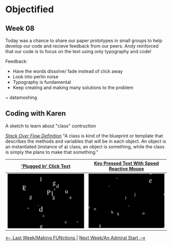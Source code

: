 # Objectified 

## Week 08

Today was a chance to share our paper prototypes in small groups to help develop our code and recieve feedback from our peers. Andy reinforced that our code is to focus on the text using only typography and code! 

Feedback:
- Have the words dissolve/ fade instead of click away 
- Look into perlin noise
- Typography is fundamental
- Keep creating and making many solutions to the problem 

~ datamoshing 

## Coding with Karen

A sketch to learn about "class" contruction 

[*Stack Over Flow Definition*](https://stackoverflow.com/questions/3686647/whats-the-best-way-to-define-the-words-class-and-object-to-someone-who-hasn) 
"A class is kind of the blueprint or template that describes the methods and variables that will be in each object. An object is an instantiated (instance of a) class; an object is something, while the class is simply the plans to make that something." 

['Plugged In' Click Text](https://bridieotoole.github.io/codewords/week_08/Plugged_in_turned_on_repeated_17_sept_/) | [Key Pressed Text With Speed Reactive Mouse](https://bridieotoole.github.io/codewords/week_08/wigglyletterstyped7sept/) 
:-------------------------:|:-------------------------:
![example](pluggedin.gif) | ![example](typedwiggle.gif)



<a href='https://bridieotoole.github.io/codewords/week_07/'> <-- Last Week/Making FUNctions </a> | <a href='https://bridieotoole.github.io/codewords/week_09/'> Next Week/An Admiral Start --> </a>

